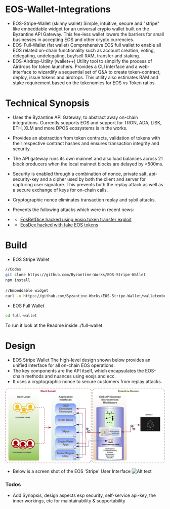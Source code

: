 # EOS-Wallet-Integrations
- EOS-Stripe-Wallet (skinny wallet)
Simple, intuitive, secure and "stripe" like embeddable widget for an universal crypto wallet built on the Byzantine API Gateway.  This fee-less wallet lowers the barriers for small businesses in accepting EOS and other crypto currencies.
- EOS-Full-Wallet (fat wallet)
Comprehensive EOS full wallet to enable all EOS related on-chain functionality such as account creation, voting, delegating, undelegating, buy/sell RAM, transfer and staking.
- EOS-Airdrop-Utility (wallet++)
Utility tool to simplify the process of Airdrops for token launchers. Provides a CLI interface and a web-interface to wizardify a sequential set of Q&A to create token-contract, deploy, issue tokens and airdrops. This utility also estimates RAM and stake requirement based on the tokenomics for EOS vs Token ratios.

# Technical Synopsis
- Uses the Byzantine API Gateway, to abstract away on-chain integrations. Currently supports EOS and support for TRON, ADA, LISK, ETH, XLM and more DPOS ecosystems is in the works.
- Provides an abstraction from token contracts, validation of tokens with their respective contract hashes and ensures transaction integrity and security.
- The API gateway runs its own mainnet and also load balances across 21 block producers when the local mainnet blocks are delayed by >500ms.
- Security is enabled through a combination of nonce, private salt, api-security-key and a cipher used by both the client and server for capturing user signature. This prevents both the replay attack as well as a secure exchange of keys for on-chain calls.
- Cryptographic nonce eliminates transaction replay and sybil attacks.
- Prevents the following attacks which were in recent news:

- - [EosBetDice hacked using eosio.token transfer exploit](https://www.zdnet.com/article/blockchain-betting-app-mocks-competitor-for-getting-hacked-gets-hacked-four-days-later/)

- - [EosDex hacked with fake EOS tokens](https://thenextweb.com/hardfork/2018/09/18/eos-hackers-exchange-fake/)

# Build
- EOS Stripe Wallet
```sh
//Codes
git clone https://github.com/Byzantine-Works/EOS-Stripe-Wallet
npm install

//Embeddable widget
curl -o https://github.com/Byzantine-Works/EOS-Stripe-Wallet/walletembed.js?
```

- EOS Full Wallet
```sh
cd full-wallet
```
To run it look at the Readme inside ./full-wallet.


# Design
- EOS Stripe Wallet
The high-level design shown below provides an unified interface for all on-chain EOS operations. 
 - The key components are the API itself, which encapsulates the EOS-chain methods and nuances using eosjs and ecc. 
 - It uses a cryptographic nonce to secure customers from replay attacks. 

![Alt text](https://github.com/Byzantine-Works/EOS-API-Gateway/blob/master/images/byzapi.png?raw=true "Byzantine API Gateway")

 - Below is a screen shot of the EOS 'Stripe' User Interface
![Alt text](https://github.com/Byzantine-Works/EOS-API-Gateway/blob/master/images/eosstripe.png?raw=true "EOS Stripe Wallet")


### Todos
 - Add Synopsis, design aspects esp security, self-service api-key, the inner workings, etc for maintainability & supportability
